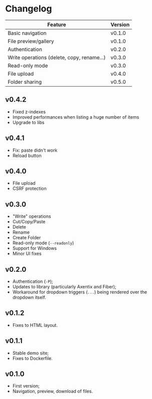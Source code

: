 # Changelog

| Feature                                    | Version |
|--------------------------------------------|---------|
| Basic navigation                           | v0.1.0  |
| File preview/gallery                       | v0.1.0  |
| Authentication                             | v0.2.0  |
| Write operations (delete, copy, rename...) | v0.3.0  |
| Read-only mode                             | v0.3.0  |
| File upload                                | v0.4.0  |
| Folder sharing                             | v0.5.0  |

## v0.4.2

- Fixed z-indexes
- Improved performances when listing a huge number of items
- Upgrade to libs

## v0.4.1

- Fix: paste didn't work
- Reload button

## v0.4.0

- File upload
- CSRF protection

## v0.3.0

- "Write" operations
 - Cut/Copy/Paste
 - Delete
 - Rename
 - Create Folder
- Read-only mode (`--readonly`)
- Support for Windows
- Minor UI fixes

## v0.2.0

- Authentication (`-P`);
- Updates to library (particularly Axentix and Fiber);
- Workaround for dropdown triggers (`...`) being rendered over the dropdown
  itself.

## v0.1.2

- Fixes to HTML layout.

## v0.1.1

- Stable demo site;
- Fixes to Dockerfile.

## v0.1.0

- First version;
- Navigation, preview, download of files.
